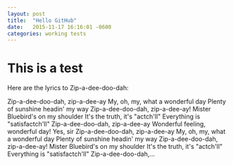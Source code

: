 ```yaml
---
layout: post
title:  "Hello GitHub"
date:   2015-11-17 16:16:01 -0600
categories: working tests
---
```


# This is a test

Here are the lyrics to Zip-a-dee-doo-dah:


Zip-a-dee-doo-dah, zip-a-dee-ay
My, oh, my, what a wonderful day
Plenty of sunshine headin' my way
Zip-a-dee-doo-dah, zip-a-dee-ay!
Mister Bluebird's on my shoulder
It's the truth, it's "actch'll"
Everything is "satisfactch'll"
Zip-a-dee-doo-dah, zip-a-dee-ay
Wonderful feeling, wonderful day!
Yes, sir
Zip-a-dee-doo-dah, zip-a-dee-ay
My, oh, my, what a wonderful day
Plenty of sunshine headin' my way
Zip-a-dee-doo-dah, zip-a-dee-ay!
Mister Bluebird's on my shoulder
It's the truth, it's "actch'll"
Everything is "satisfactch'll"
Zip-a-dee-doo-dah,…

